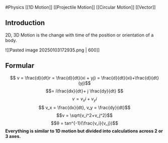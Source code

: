 #Physics 
[[1D Motion]]
[[Projectile Motion]]
[[Circular Motion]]
[[Vector]]

## Introduction
2D, 3D Motion is the change with time of the position or orientation of a body.

![[Pasted image 20250103172935.png | 600]]
## Formular
$$ v = \frac{d}{dt}r = \frac{d}{dt}(xi + yj) = \frac{d}{dt}(xi)+\frac{d}{dt}(yj)$$
$$= i\frac{dx}{dt}+ j \frac{dy}{dt} $$
$$ v = v_xi + v_yi $$
$$ v_x = \frac{dx}{dt}, v_y = \frac{dy}{dt}$$
$$v = \sqrt{v_i^2+v_j^2}$$
$$θ = tan^{-1}(\frac{v_i}{v_j})$$
**Everything is similar to 1D motion but divided into calculations across 2 or 3 axes.**

